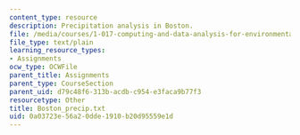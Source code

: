 ```yaml
---
content_type: resource
description: Precipitation analysis in Boston.
file: /media/courses/1-017-computing-and-data-analysis-for-environmental-applications-fall-2003/0a03723e56a20dde1910b20d95559e1d_Boston_precip.txt
file_type: text/plain
learning_resource_types:
- Assignments
ocw_type: OCWFile
parent_title: Assignments
parent_type: CourseSection
parent_uid: d79c48f6-313b-acdb-c954-e3faca9b77f3
resourcetype: Other
title: Boston_precip.txt
uid: 0a03723e-56a2-0dde-1910-b20d95559e1d
---
```

